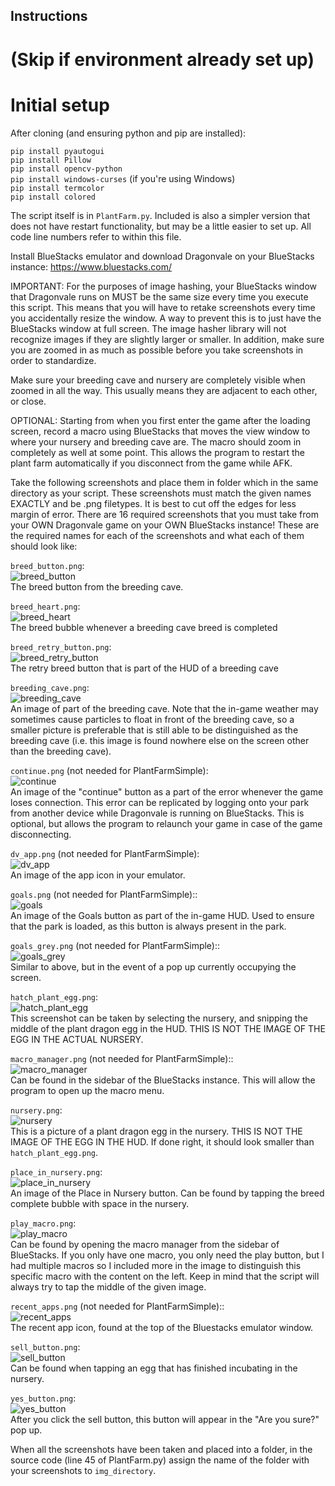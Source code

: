 ## Instructions
# (Skip if environment already set up)

# Initial setup
After cloning (and ensuring python and pip are installed):

`pip install pyautogui` <br />
`pip install Pillow`  <br />
`pip install opencv-python` <br />
`pip install windows-curses` (if you're using Windows)<br />
`pip install termcolor` <br />
`pip install colored` <br />

The script itself is in `PlantFarm.py`. Included is also a simpler version that does not have restart functionality, but may be a little easier to set up. All code line numbers refer to within this file.

Install BlueStacks emulator and download Dragonvale on your BlueStacks instance: https://www.bluestacks.com/

IMPORTANT: For the purposes of image hashing, your BlueStacks window that Dragonvale runs on MUST be the same size every time you execute this script. This means that you will have to retake screenshots every time you accidentally resize the window. A way to prevent this is to just have the BlueStacks window at full screen. The image hasher library will not recognize images if they are slightly larger or smaller. In addition, make sure you are zoomed in as much as possible before you take screenshots in order to standardize.

Make sure your breeding cave and nursery are completely visible when zoomed in all the way. This usually means they are adjacent to each other, or close.

OPTIONAL: Starting from when you first enter the game after the loading screen, record a macro using BlueStacks that moves the view window to where your nursery and breeding cave are. The macro should zoom in completely as well at some point. This allows the program to restart the plant farm automatically if you disconnect from the game while AFK.

Take the following screenshots and place them in folder which in the same directory as your script. These screenshots must match the given names EXACTLY and be .png filetypes. It is best to cut off the edges for less margin of error. There are 16 required screenshots that you must take from your OWN Dragonvale game on your OWN BlueStacks instance! These are the required names for each of the screenshots and what each of them should look like:

`breed_button.png`: <br />
![breed_button](https://user-images.githubusercontent.com/89762342/220868061-e02931b4-5282-4bd9-9617-5ed0ec435f05.png) <br />
The breed button from the breeding cave.

`breed_heart.png`: <br />
![breed_heart](https://user-images.githubusercontent.com/89762342/220868490-7a0a71ea-0180-489d-b5ac-9b615d90bb26.png) <br />
The breed bubble whenever a breeding cave breed is completed

`breed_retry_button.png`: <br />
![breed_retry_button](https://user-images.githubusercontent.com/89762342/220868629-4d224fd9-58b0-4c07-84a1-37666b156998.png) <br />
The retry breed button that is part of the HUD of a breeding cave

`breeding_cave.png`: <br />
![breeding_cave](https://user-images.githubusercontent.com/89762342/220868726-2d8a1228-9714-4db8-9fc8-409ef766514a.png) <br />
An image of part of the breeding cave. Note that the in-game weather may sometimes cause particles to float in front of the breeding cave, so a smaller picture is preferable that is still able to be distinguished as the breeding cave (i.e. this image is found nowhere else on the screen other than the breeding cave).

`continue.png` (not needed for PlantFarmSimple): <br />
![continue](https://user-images.githubusercontent.com/89762342/220869001-0effe59b-6f75-40ab-bde9-80ae273010f2.png) <br />
An image of the "continue" button as a part of the error whenever the game loses connection. This error can be replicated by logging onto your park from another device while Dragonvale is running on BlueStacks. This is optional, but allows the program to relaunch your game in case of the game disconnecting.

`dv_app.png` (not needed for PlantFarmSimple): <br />
![dv_app](https://user-images.githubusercontent.com/89762342/228917601-550b0c27-5a3d-4006-89be-e87ed756c9ed.png) <br />
An image of the app icon in your emulator.

`goals.png` (not needed for PlantFarmSimple):: <br />
![goals](https://user-images.githubusercontent.com/89762342/220869331-09ae31c1-fd6f-450d-a192-63276cdb28a0.png) <br />
An image of the Goals button as part of the in-game HUD. Used to ensure that the park is loaded, as this button is always present in the park.

`goals_grey.png` (not needed for PlantFarmSimple):: <br />
![goals_grey](https://user-images.githubusercontent.com/89762342/220869468-03072a68-5c77-4b05-9304-7f09155f321e.png) <br />
Similar to above, but in the event of a pop up currently occupying the screen.

`hatch_plant_egg.png`: <br />
![hatch_plant_egg](https://user-images.githubusercontent.com/89762342/220869618-a05da3c1-2061-4dc7-83f3-074c92217485.png) <br />
This screenshot can be taken by selecting the nursery, and snipping the middle of the plant dragon egg in the HUD. THIS IS NOT THE IMAGE OF THE EGG IN THE ACTUAL NURSERY.

`macro_manager.png` (not needed for PlantFarmSimple):: <br />
![macro_manager](https://user-images.githubusercontent.com/89762342/220869840-cee744f5-9f65-40ad-a22f-aa87610cc66b.png) <br />
Can be found in the sidebar of the BlueStacks instance. This will allow the program to open up the macro menu.

`nursery.png`: <br />
![nursery](https://user-images.githubusercontent.com/89762342/220869990-0fa513c0-ba41-4cc8-ae82-f97d34077d90.png) <br />
This is a picture of a plant dragon egg in the nursery. THIS IS NOT THE IMAGE OF THE EGG IN THE HUD. If done right, it should look smaller than `hatch_plant_egg.png`.

`place_in_nursery.png`: <br />
![place_in_nursery](https://user-images.githubusercontent.com/89762342/220870409-1c5993c4-a13f-49ff-89dd-a0b941ed9916.png) <br />
An image of the Place in Nursery button. Can be found by tapping the breed complete bubble with space in the nursery.

`play_macro.png`: <br />
![play_macro](https://user-images.githubusercontent.com/89762342/220870510-094b667e-59aa-43e2-9c4d-eb5ac6ca90f6.png) <br />
Can be found by opening the macro manager from the sidebar of BlueStacks. If you only have one macro, you only need the play button, but I had multiple macros so I included more in the image to distinguish this specific macro with the content on the left. Keep in mind that the script will always try to tap the middle of the given image.

`recent_apps.png` (not needed for PlantFarmSimple):: <br />
![recent_apps](https://user-images.githubusercontent.com/89762342/228917795-dfc6ea7b-a9c2-4881-b343-7fcb939f07fc.png) <br />
The recent app icon, found at the top of the Bluestacks emulator window.

`sell_button.png`: <br />
![sell_button](https://user-images.githubusercontent.com/89762342/220870842-1170a148-a5e0-4b83-8858-3e4b5b6df7ca.png) <br />
Can be found when tapping an egg that has finished incubating in the nursery.

`yes_button.png`: <br />
![yes_button](https://user-images.githubusercontent.com/89762342/220871140-120bcdfe-ddef-4afe-add5-032da3647105.png) <br />
After you click the sell button, this button will appear in the "Are you sure?" pop up.

When all the screenshots have been taken and placed into a folder, in the source code (line 45 of PlantFarm.py) assign the name of the folder with your screenshots to `img_directory`. 
